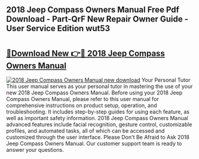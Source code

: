 ## 2018 Jeep Compass Owners Manual Free Pdf Download - Part-QrF New Repair Owner Guide - User Service Edition wut53

# <h2><a href="http://bc22164.oget.top/?id=2018+Jeep+Compass+Owners+Manual">🔗Download New 👉🔴 2018 Jeep Compass Owners Manual</a></h2>

[![2018 Jeep Compass Owners Manual new download](https://i.imgur.com/5g1atiW.png)](http://bc22164.oget.top/?id=2018+Jeep+Compass+Owners+Manual)
Your Personal Tutor This user manual serves as your personal tutor in mastering the use of your new 2018 Jeep Compass Owners Manual. Before using your 2018 Jeep Compass Owners Manual, please refer to this user manual for comprehensive instructions on product setup, operation, and troubleshooting. It includes step-by-step guides for using each feature, as well as important safety information. 2018 Jeep Compass Owners Manual advanced features include facial recognition, gesture control, customizable profiles, and automated tasks, all of which can be accessed and customized through the user interface. Please Don't Be Afraid to Ask 2018 Jeep Compass Owners Manual. Our customer support team is ready to answer your questions.
